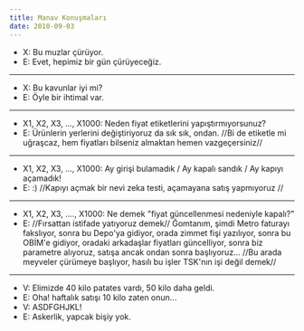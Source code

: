```yaml
---
title: Manav Konuşmaları
date: 2010-09-03
---
```



-   X: Bu muzlar çürüyor.
-   E: Evet, hepimiz bir gün çürüyeceğiz.
-   ----
-   X: Bu kavunlar iyi mi?
-   E: Öyle bir ihtimal var.
-   ----
-   X1, X2, X3, ..., X1000: Neden fiyat etiketlerini yapıştırmıyorsunuz?
-   E: Ürünlerin yerlerini değiştiriyoruz da sık sık, ondan. //Bi de
    etiketle mi uğraşcaz, hem fiyatları bilseniz almaktan hemen
    vazgeçersiniz//
-   ----
-   X1, X2, X3, ..., X1000: Ay girişi bulamadık / Ay kapalı sandık / Ay
    kapıyı açamadık!
-   E: :) //Kapıyı açmak bir nevi zeka testi, açamayana satış yapmıyoruz
    //
-   ----
-   X1, X2, X3, ...., X1000: Ne demek "fiyat güncellenmesi nedeniyle
    kapalı?"
-   E: //Fırsattan istifade yatıyoruz demek// Ğomtanım, şimdi Metro
    faturayı fakslıyor, sonra bu Depo'ya gidiyor, orada zimmet fişi
    yazılıyor, sonra bu OBİM'e gidiyor, oradaki arkadaşlar fiyatları
    güncelliyor, sonra biz parametre alıyoruz, satışa ancak ondan sonra
    başlıyoruz... //Bu arada meyveler çürümeye başlıyor, hasılı bu işler
    TSK'nın işi değil demek//
-   ----
-   V: Elimizde 40 kilo patates vardı, 50 kilo daha geldi.
-   E: Oha! haftalık satışı 10 kilo zaten onun...
-   V: ASDFGHJKL!
-   E: Askerlik, yapcak bişiy yok.
